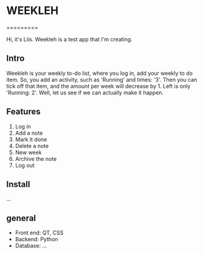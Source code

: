 # WEEKLEH
=========

Hi, it's Liis. Weekleh is a test app that I'm creating.


## Intro

Weekleh is your weekly to-do list,
where you log in, add your weekly to do item.
So, you add an activity, such as 'Running' and times: '3'.
Then you can tick off that item, and the amount per week will decrease by 1.
Left is only 'Running: 2'.
Well, let us see if we can actually make it happen.


## Features
1. Log in
2. Add a note
3. Mark it done
4. Delete a note
5. New week
6. Archive the note
7. Log out


## Install
...


## general
- Front end: QT, CSS
- Backend: Python
- Database: ...